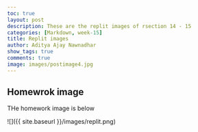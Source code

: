 ```yaml
---
toc: true
layout: post
description: These are the replit images of rsection 14 - 15
categories: [Markdown, week-15]
title: Replit images
author: Aditya Ajay Nawnadhar
show_tags: true
comments: true
image: images/postimage4.jpg
---
```


## Homewrok image 
THe homework image is below 

![]({{ site.baseurl }}/images/replit.png)